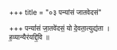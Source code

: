 +++
title = "०३ पन्यांसं जातवेदसं"

+++
पन्यां॑सं जा॒तवे॑दसं॒ यो दे॒वता॒त्युद्य॑ता ।  
ह॒व्यान्यैर॑यद्दि॒वि ॥
